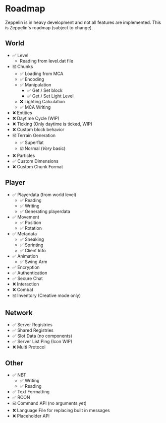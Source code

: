 # Roadmap
Zeppelin is in heavy development and not all features are implemented.
This is Zeppelin's roadmap (subject to change).

## World
- :white_check_mark: Level
    - Reading from level.dat file
- :ballot_box_with_check: Chunks
    - :white_check_mark: Loading from MCA
    - :white_check_mark: Encoding
    - :white_check_mark: Manipulation
        - :white_check_mark: Get / Set block
        - :white_check_mark:  Get / Set Light Level
    - :x: Lighting Calculation
    - :white_check_mark: MCA Writing
- :x: Entities
- :x: Daytime Cycle (WIP)
- :x: Ticking (Only daytime is ticked, WIP)
- :x: Custom block behavior
- :ballot_box_with_check: Terrain Generation
    - :white_check_mark: Superflat
    - :ballot_box_with_check: Normal (*Very* basic)
- :x: Particles
- :white_check_mark: Custom Dimensions
- :x: Custom Chunk Format

## Player
- :white_check_mark: Playerdata (from world level)
    - :white_check_mark: Reading
    - :white_check_mark: Writing
    - :white_check_mark: Generating playerdata
- :white_check_mark: Movement
    - :white_check_mark: Position
    - :white_check_mark: Rotation
- :white_check_mark: Metadata
    - :white_check_mark: Sneaking
    - :white_check_mark: Sprinting
    - :white_check_mark: Client Info
- :white_check_mark: Animation
    - :white_check_mark: Swing Arm
- :white_check_mark: Encryption
- :white_check_mark: Authentication
- :white_check_mark: Secure Chat
- :x: Interaction
- :x: Combat
- :ballot_box_with_check: Inventory (Creative mode only)

## Network
- :white_check_mark: Server Registries
- :white_check_mark: Shared Registries
- :white_check_mark: Slot Data (no components)
- :white_check_mark: Server List Ping (Icon WIP)
- :x: Multi Protocol

## Other
- :white_check_mark: NBT
    - :white_check_mark: Writing
    - :white_check_mark: Reading
- :white_check_mark: Text Formatting
- :white_check_mark: RCON
- :ballot_box_with_check: Command API (no arguments yet)
- :x: Language File for replacing built in messages
- :x: Placeholder API
